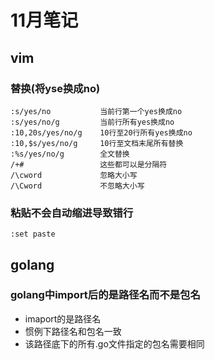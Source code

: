 # 11月笔记
## vim
### 替换(将yse换成no)
```shell 
:s/yes/no			当前行第一个yes换成no
:s/yes/no/g			当前行所有yes换成no
:10,20s/yes/no/g	10行至20行所有yes换成no
:10,$s/yes/no/g		10行至文档末尾所有替换
:%s/yes/no/g		全文替换
/+#					这些都可以是分隔符
/\cword				忽略大小写
/\Cword				不忽略大小写

```
### 粘贴不会自动缩进导致错行
```shell
:set paste
```
## golang
### golang中import后的是路径名而不是包名
- imaport的是路径名
- 惯例下路径名和包名一致
- 该路径底下的所有.go文件指定的包名需要相同
